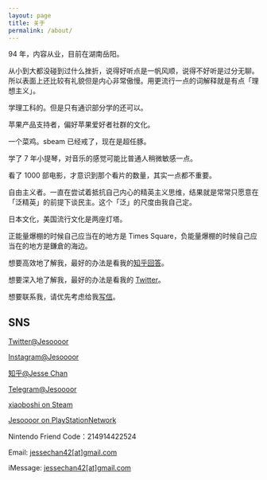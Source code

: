 ```yaml
---
layout: page
title: 关于
permalink: /about/
---
```


94 年，内容从业，目前在湖南岳阳。

从小到大都没碰到过什么挫折，说得好听点是一帆风顺，说得不好听是过分无聊。所以表面上还比较有礼貌但是内心非常傲慢。用更流行一点的词解释就是有点「理想主义」。

学理工科的。但是只有通识部分学的还可以。

苹果产品支持者，偏好苹果爱好者社群的文化。

一个菜鸡。sbeam 已经戒了，现在是超任豚。

学了 7 年小提琴，对音乐的感觉可能比普通人稍微敏感一点。

看了 1000 部电影，才意识到那个看片的数量，其实一点都不重要。

自由主义者。一直在尝试着抵抗自己内心的精英主义思维，结果就是常常只愿意在「泛精英」的前提下谈民主。这个「泛」的尺度由我自己定。

日本文化，美国流行文化是两座灯塔。

正能量爆棚的时候自己应当在的地方是 Times Square，负能量爆棚的时候自己应当在的地方是鎌倉的海边。

想要高效地了解我，最好的办法是看我的[知乎回答](https://www.zhihu.com/people/jesor/answers)。

想要深入地了解我，最好的办法是看我的 [Twitter](https://twitter.com/Jesoooor)。

想要联系我，请优先考虑给我[写信](jessechan42@gmail.com)。



## SNS

[Twitter@Jesoooor](https://twitter.com/Jesoooor)

[Instagram@Jesoooor](https://www.instagram.com/jesoooor/)

[知乎@Jesse Chan](https://www.zhihu.com/people/jesor/activities/)

[Telegram@Jesoooor](https://t.me/Jesoooor/)

[xiaoboshi on Steam](https://steamcommunity.com/id/jesor/)

[Jesoooor on PlayStationNetwork](https://psnprofiles.com/Jesoooor/)

Nintendo Friend Code：214914422524

Email: <a href="mailto:jessechan42@gmail.com">jessechan42[at]gmail.com</a>

iMessage: <a href="sms:jessechan42@gmail.com">jessechan42[at]gmail.com</a>

